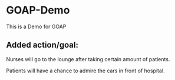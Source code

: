 # GOAP-Demo

This is a Demo for GOAP

## Added action/goal:
Nurses will go to the lounge after taking certain amount of patients.

Patients will have a chance to admire the cars in front of hospital.

